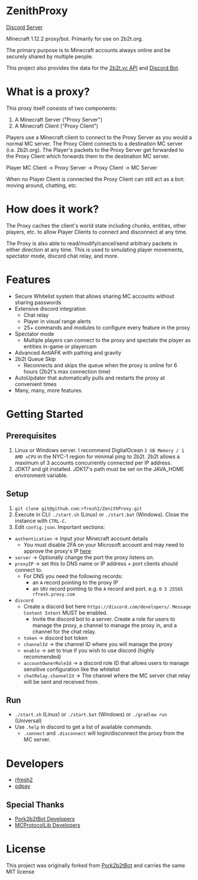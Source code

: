 # ZenithProxy

[Discord Server](discord.gg/Gvyb4g6c34)

Minecraft 1.12.2 proxy/bot. Primarily for use on 2b2t.org.

The primary purpose is to Minecraft accounts always online and be securely shared by multiple people.

This project also provides the data for the [2b2t.vc API](https://api.2b2t.vc) and [Discord Bot](https://bot.2b2t.vc).

# What is a proxy?

This proxy itself consists of two components:

1. A Minecraft Server ("Proxy Server")
2. A Minecraft Client ("Proxy Client")

Players use a Minecraft client to connect to the Proxy Server as you would a normal MC server.
The Proxy Client connects to a destination MC server (i.e. 2b2t.org).
The Player's packets to the Proxy Server get forwarded to the Proxy Client which forwards them to the destination
MC server.

Player MC Client -> Proxy Server -> Proxy Client -> MC Server

When no Player Client is connected the Proxy Client can still act as a bot: moving around, chatting, etc.

# How does it work?

The Proxy caches the client's world state including chunks, entities, other players, etc. to allow Player Clients to connect and disconnect at any time.

The Proxy is also able to read/modify/cancel/send arbitrary packets in either direction at any time. This is used to simulating 
player movements, spectator mode, discord chat relay, and more.

# Features

* Secure Whitelist system that allows sharing MC accounts without sharing passwords
* Extensive discord integration
    * Chat relay
    * Player in visual range alerts
    * 25+ commands and modules to configure every feature in the proxy
* Spectator mode
  * Multiple players can connect to the proxy and spectate the player as entities in-game or playercam
* Advanced AntiAFK with pathing and gravity
* 2b2t Queue Skip
  * Reconnects and skips the queue when the proxy is online for 6 hours (2b2t's max connection time)
* AutoUpdater that automatically pulls and restarts the proxy at convenient times
* Many, many, more features.

# Getting Started

## Prerequisites

1. Linux or Windows server. I recommend DigitalOcean `2 GB Memory / 1 AMD vCPU` in the NYC-1 region for
   minimal ping to 2b2t. 2b2t allows a maximum of 3 accounts concurrently connected per IP address.
2. JDK17 and git installed. JDK17's path must be set on the JAVA_HOME environment variable.

## Setup

1. `git clone git@github.com:rfresh2/ZenithProxy.git`
2. Execute in CLI: `./start.sh` (Linux) or `./start.bat` (Windows). Close the instance with `CTRL-C`.
3. Edit `config.json`. Important sections:
  * `authentication` -> Input your Minecraft account details
    * You must disable 2FA on your Microsoft account and may need to approve the proxy's
      IP [here](https://account.live.com/Activity)
  * `server` -> Optionally change the port the proxy listens on.
  * `proxyIP` -> set this to DNS name or IP address + port clients should connect to.
    * For DNS you need the following records:
        * an `A` record pointing to the proxy IP
        * an `SRV` record pointing to the `A` record and port. e.g. `0 5 25565 rfresh.proxy.com`
  * `discord`
      * Create a discord bot here `https://discord.com/developers/`. `Message Content Intent` MUST be enabled.
          * Invite the discord bot to a server. Create a role for users to manage the proxy, a channel to manage the
            proxy
            in, and a channel for the chat relay.
      * `token` -> discord bot token
    * `channelId` -> the channel ID where you will manage the proxy
    * `enable` -> set to true if you wish to use discord (highly recommended)
    * `accountOwnerRoleId` -> a discord role ID that allows users to manage sensitive configuration like the whitelist
    * `chatRelay.channelId` -> The channel where the MC server chat relay will be sent and received from.

## Run

* `./start.sh` (Linux) or `./start.bat` (Windows) or `./gradlew run` (Universal)
* Use `.help` in discord to get a list of available commands.
    * `.connect` and `.disconnect` will login/disconnect the proxy from the MC server.

# Developers

* [rfresh2](https://github.com/rfresh2)
* [odpay](https://github.com/odpay)

## Special Thanks

* [Pork2b2tBot Developers](https://github.com/PorkStudios/Pork2b2tBot/graphs/contributors)
* [MCProtocolLib Developers](https://github.com/GeyserMC/MCProtocolLib/graphs/contributors)

# License

This project was originally forked from [Pork2b2tBot](https://github.com/PorkStudios/Pork2b2tBot) and carries the same
MIT license
